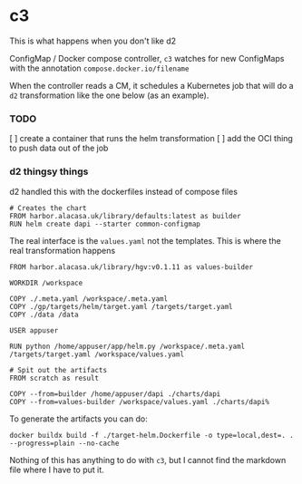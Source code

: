 # c3

This is what happens when you don't like d2

ConfigMap / Docker compose controller, `c3` watches for new ConfigMaps with the annotation `compose.docker.io/filename`

When the controller reads a CM, it schedules a Kubernetes job that will do a `d2` transformation like the one below (as an example).

### TODO

[ ] create a container that runs the helm transformation
[ ] add the OCI thing to push data out of the job

### d2 thingsy things

d2 handled this with the dockerfiles instead of compose files

```
# Creates the chart
FROM harbor.alacasa.uk/library/defaults:latest as builder
RUN helm create dapi --starter common-configmap
```

The real interface is the `values.yaml` not the templates. This is where the real transformation
happens

```
FROM harbor.alacasa.uk/library/hgv:v0.1.11 as values-builder

WORKDIR /workspace

COPY ./.meta.yaml /workspace/.meta.yaml
COPY ./gp/targets/helm/target.yaml /targets/target.yaml
COPY ./data /data

USER appuser

RUN python /home/appuser/app/helm.py /workspace/.meta.yaml /targets/target.yaml /workspace/values.yaml

# Spit out the artifacts
FROM scratch as result

COPY --from=builder /home/appuser/dapi ./charts/dapi
COPY --from=values-builder /workspace/values.yaml ./charts/dapi%
```

To generate the artifacts you can do:

```
docker buildx build -f ./target-helm.Dockerfile -o type=local,dest=. . --progress=plain --no-cache
```

Nothing of this has anything to do with `c3`, but I cannot find the markdown file where I have to put it.
